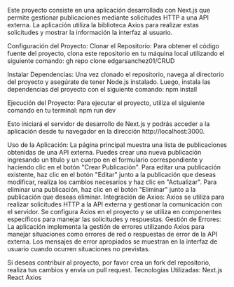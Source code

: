 Este proyecto consiste en una aplicación desarrollada con Next.js que permite gestionar publicaciones mediante solicitudes HTTP a una API externa. La aplicación utiliza la biblioteca Axios para realizar estas solicitudes y mostrar la información la interfaz al usuario.

Configuración del Proyecto:
Clonar el Repositorio: Para obtener el código fuente del proyecto, clona este repositorio en tu máquina local utilizando el siguiente comando:
gh repo clone edgarsanchez01/CRUD


Instalar Dependencias: Una vez clonado el repositorio, navega al directorio del proyecto y asegúrate de tener Node.js instalado. Luego, instala las dependencias del proyecto con el siguiente comando:
npm install

Ejecución del Proyecto:
Para ejecutar el proyecto, utiliza el siguiente comando en tu terminal:
npm run dev

Esto iniciará el servidor de desarrollo de Next.js y podrás acceder a la aplicación desde tu navegador en la dirección http://localhost:3000.

Uso de la Aplicación:
La página principal muestra una lista de publicaciones obtenidas de una API externa.
Puedes crear una nueva publicación ingresando un título y un cuerpo en el formulario correspondiente y haciendo clic en el botón "Crear Publicación".
Para editar una publicación existente, haz clic en el botón "Editar" junto a la publicación que deseas modificar, realiza los cambios necesarios y haz clic en "Actualizar".
Para eliminar una publicación, haz clic en el botón "Eliminar" junto a la publicación que deseas eliminar.
Integración de Axios:
Axios se utiliza para realizar solicitudes HTTP a la API externa y gestionar la comunicación con el servidor.
Se configura Axios en el proyecto y se utiliza en componentes específicos para manejar las solicitudes y respuestas.
Gestión de Errores:
La aplicación implementa la gestión de errores utilizando Axios para manejar situaciones como errores de red o respuestas de error de la API externa.
Los mensajes de error apropiados se muestran en la interfaz de usuario cuando ocurren situaciones no previstas.


Si deseas contribuir al proyecto, por favor crea un fork del repositorio, realiza tus cambios y envía un pull request.
Tecnologías Utilizadas:
Next.js
React
Axios
